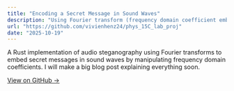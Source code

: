 ```yaml
---
title: "Encoding a Secret Message in Sound Waves"
description: "Using Fourier transform (frequency domain coefficient embedding) to hide a secret message in audio files"
url: "https://github.com/vivienhenz24/phys_15C_lab_proj"
date: "2025-10-19"
---
```


A Rust implementation of audio steganography using Fourier transforms to embed secret messages in sound waves by manipulating frequency domain coefficients. I will make a big blog post explaining everything soon.

[View on GitHub →](https://github.com/vivienhenz24/phys_15C_lab_proj)

